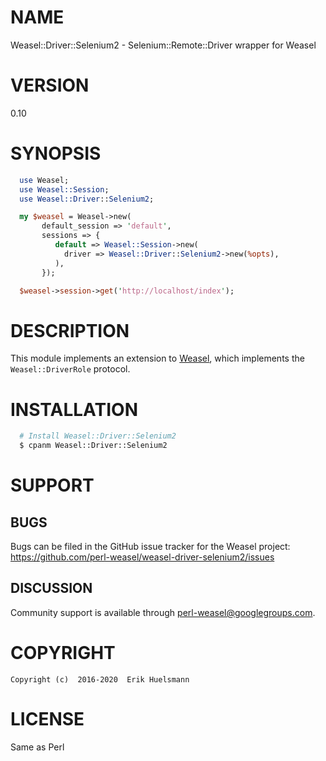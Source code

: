 
# NAME

Weasel::Driver::Selenium2 - Selenium::Remote::Driver wrapper for Weasel

# VERSION

0.10

# SYNOPSIS

```perl
  use Weasel;
  use Weasel::Session;
  use Weasel::Driver::Selenium2;

  my $weasel = Weasel->new(
       default_session => 'default',
       sessions => {
          default => Weasel::Session->new(
            driver => Weasel::Driver::Selenium2->new(%opts),
          ),
       });

  $weasel->session->get('http://localhost/index');
```

# DESCRIPTION

This module implements an extension to
[Weasel](https://github.com/perl-weasel/weasel/), which
implements the `Weasel::DriverRole` protocol.


# INSTALLATION

```sh
  # Install Weasel::Driver::Selenium2
  $ cpanm Weasel::Driver::Selenium2
```

# SUPPORT

## BUGS

Bugs can be filed in the GitHub issue tracker for the Weasel project:
 https://github.com/perl-weasel/weasel-driver-selenium2/issues

## DISCUSSION

Community support is available through
[perl-weasel@googlegroups.com](mailto:perl-weasel@googlegroups.com).

# COPYRIGHT

```
Copyright (c)  2016-2020  Erik Huelsmann
```

# LICENSE

Same as Perl
